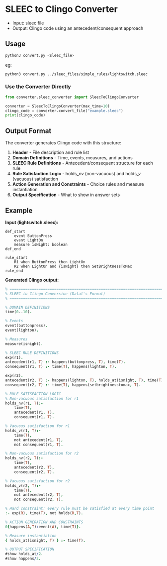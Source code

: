 # SLEEC to Clingo Converter

* Input: sleec file
* Output: Clingo code using an antecedent/consequent approach

## Usage

```bash
python3 convert.py <sleec_file>
```

eg:

```bash
python3 convert.py ../sleec_files/simple_rules/lightswitch.sleec
```

### Use the Converter Directly

```python
from converter.sleec_converter import SleecToClingoConverter

converter = SleecToClingoConverter(max_time=10)
clingo_code = converter.convert_file("example.sleec")
print(clingo_code)
```

## Output Format

The converter generates Clingo code with this structure:

1. **Header** - File description and rule list
2. **Domain Definitions** - Time, events, measures, and actions
3. **SLEEC Rule Definitions** - Antecedent/consequent structure for each rule
4. **Rule Satisfaction Logic** - holds_nv (non-vacuous) and holds_v (vacuous) satisfaction
5. **Action Generation and Constraints** - Choice rules and measure instantiation
6. **Output Specification** - What to show in answer sets

## Example

**Input (lightswitch.sleec):**

```sleec
def_start
    event ButtonPress
    event LightOn
    measure isNight: boolean
def_end

rule_start
    R1 when ButtonPress then LightOn
    R2 when LightOn and {isNight} then SetBrightnessToMax
rule_end
```

**Generated Clingo output:**

```prolog
% =============================================================================
% SLEEC to Clingo Conversion (Dalal's Format)
% =============================================================================

% DOMAIN DEFINITIONS
time(0..10).

% Events
event(buttonpress).
event(lighton).

% Measures
measure(isnight).

% SLEEC RULE DEFINITIONS
exp(r1).
antecedent(r1, T) :- happens(buttonpress, T), time(T).
consequent(r1, T) :- time(T), happens(lighton, T).

exp(r2).
antecedent(r2, T) :- happens(lighton, T), holds_at(isnight, T), time(T).
consequent(r2, T) :- time(T), happens(setbrightnesstomax, T).

% RULE SATISFACTION LOGIC
% Non-vacuous satisfaction for r1
holds_nv(r1, T):-
    time(T),
    antecedent(r1, T),
    consequent(r1, T).

% Vacuous satisfaction for r1
holds_v(r1, T):-
    time(T),
    not antecedent(r1, T),
    not consequent(r1, T).

% Non-vacuous satisfaction for r2
holds_nv(r2, T):-
    time(T),
    antecedent(r2, T),
    consequent(r2, T).

% Vacuous satisfaction for r2
holds_v(r2, T):-
    time(T),
    not antecedent(r2, T),
    not consequent(r2, T).

% Hard constraint: every rule must be satisfied at every time point
:- exp(R), time(T), not holds(R,T).

% ACTION GENERATION AND CONSTRAINTS
0{happens(A,T):event(A), time(T)}.

% Measure instantiation
{ holds_at(isnight, T) } :- time(T).

% OUTPUT SPECIFICATION
#show holds_at/2.
#show happens/2.
```
